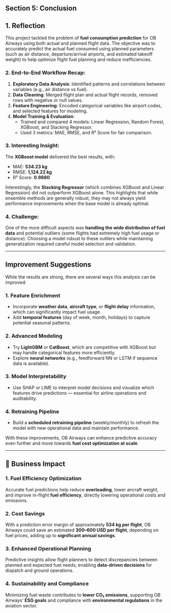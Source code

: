 ## Section 5: Conclusion

## 1. Reflection

This project tackled the problem of **fuel consumption prediction** for OB Airways using both actual and planned flight data. The objective was to accurately predict the actual fuel consumed using planned parameters (such as air distance, departure/arrival airports, and estimated takeoff weight) to help optimize flight fuel planning and reduce inefficiencies.

### 2. End-to-End Workflow Recap:
1. **Exploratory Data Analysis**: Identified patterns and correlations between variables (e.g., air distance vs fuel).
2. **Data Cleaning**: Merged flight plan and actual flight records, removed rows with negative or null values.
3. **Feature Engineering**: Encoded categorical variables like airport codes, and selected features for modeling.
4. **Model Training & Evaluation**:
   - Trained and compared 4 models: Linear Regression, Random Forest, XGBoost, and Stacking Regressor.
   - Used 3 metrics: MAE, RMSE, and R² Score for fair comparison.

### 3. Interesting Insight:
The **XGBoost model** delivered the best results, with:
- MAE: **534.23 kg**
- RMSE: **1,124.22 kg**
- R² Score: **0.9880**

Interestingly, the **Stacking Regressor** (which combines XGBoost and Linear Regression) did not outperform XGBoost alone. This highlights that while ensemble methods are generally robust, they may not always yield performance improvements when the base model is already optimal.

### 4. Challenge:
One of the more difficult aspects was **handling the wide distribution of fuel data** and potential outliers (some flights had extremely high fuel usage or distance). Choosing a model robust to these outliers while maintaining generalization required careful model selection and validation.

---

## Improvement Suggestions

While the results are strong, there are several ways this analysis can be improved:

### 1. **Feature Enrichment**
- Incorporate **weather data**, **aircraft type**, or **flight delay** information, which can significantly impact fuel usage.
- Add **temporal features** (day of week, month, holidays) to capture potential seasonal patterns.

### 2. **Advanced Modeling**
- Try **LightGBM** or **CatBoost**, which are competitive with XGBoost but may handle categorical features more efficiently.
- Explore **neural networks** (e.g., feedforward NN or LSTM if sequence data is available).

### 3. **Model Interpretability**
- Use SHAP or LIME to interpret model decisions and visualize which features drive predictions — essential for airline operations and auditability.

### 4. **Retraining Pipeline**
- Build a **scheduled retraining pipeline** (weekly/monthly) to refresh the model with new operational data and maintain performance.



With these improvements, OB Airways can enhance predictive accuracy even further and move towards **fuel cost optimization at scale**.


---

## 💼 Business Impact

### 1. **Fuel Efficiency Optimization**  
   Accurate fuel predictions help reduce **overloading**, lower aircraft weight, and improve in-flight **fuel efficiency**, directly lowering operational costs and emissions.

### 2. **Cost Savings**  
   With a prediction error margin of approximately **534 kg per flight**, OB Airways could save an estimated **$300–$600 USD per flight**, depending on fuel prices, adding up to **significant annual savings**.

### 3. **Enhanced Operational Planning**  
   Predictive insights allow flight planners to detect discrepancies between planned and expected fuel needs, enabling **data-driven decisions** for dispatch and ground operations.

### 4. **Sustainability and Compliance**  
   Minimizing fuel waste contributes to **lower CO₂ emissions**, supporting OB Airways’ **ESG goals** and compliance with **environmental regulations** in the aviation sector.
